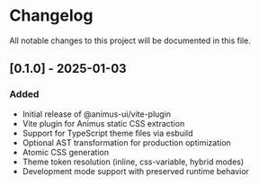 # Changelog

All notable changes to this project will be documented in this file.

## [0.1.0] - 2025-01-03

### Added
- Initial release of @animus-ui/vite-plugin
- Vite plugin for Animus static CSS extraction
- Support for TypeScript theme files via esbuild
- Optional AST transformation for production optimization
- Atomic CSS generation
- Theme token resolution (inline, css-variable, hybrid modes)
- Development mode support with preserved runtime behavior